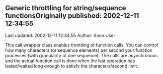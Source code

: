 ## Generic throttling for string/sequence functionsOriginally published: 2002-12-11 12:34:55 
Last updated: 2002-12-11 12:34:55 
Author: Anon User 
 
This call wrapper class enables throttling of function calls. You can control how many characters (or sequence elements) per second your function processes (with granularity of one sequence). The calls are asynchronous and the actual function call is done when the last operation has lasted/waited long enough to satisfy the characters/second limit.